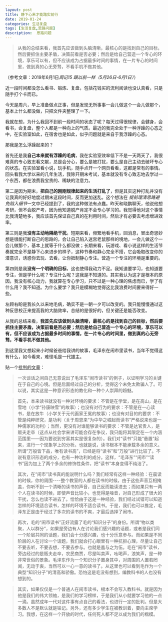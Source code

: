 ```yaml
---
layout: post
title: 静下心来才能踏实前行
date: 2019-01-24
categories: 生活复盘
tags: [生活复盘,思路问题]
description:  思路问题
---
```


> 从我的总结来看，我首先应该做到头脑清晰，最核心的是找到自己的目标，然后要抓住主要矛盾，决策前看是否必要；然后是给自己营造一个专心的环境，享乐可以有，但不应该成为占据最多时间的事情，在一片专心的时间里，做到真的心无旁骛，不看手机不做其他。

（参考文章：2019年6月1日*周记15 跟以前一样（5月26日-6月1日）*）

近一段时间都没怎么看书、锻炼、复盘，包括花钱买的流利阅读也没认真看，只是随手打个卡而已。

今天是周六，早上准备做点正事，但是发现无所事事一会儿做这个一会儿做那个，基本上什么都没做，只把文件夹整理了一下。

我就在想，为什么我回不到前一段时间的状态了呢？每天过得很规律，会健身，会看书，会复盘，整个人都是一种向上的气质。最近的我完全处于一种浮躁的心态之中，在实验室如此，在宿舍也是如此，似乎问题就是来自于我浮躁的心态。

那我是怎么浮躁起来的？

首先还是我**自己本来就有浮躁的毛病**，我在实验室效率低下不是一天两天了，我很难真的专心致志看文献，总是会分心，要么是被打扰，要么是自己主动去破坏专心的状态。在实验室看小说，玩手机，随手点开一个网页看看，这都是常有的事情。回头看我大学以来的几年生活，我除开期末考试，基本就没有专心致志地去学过一个东西，都在浪费我宝贵的、稀缺的注意力。

第二是因为期末，**把自己的刚刚规律起来的生活打乱了**，但是其实这种打乱并没有让我真的好好地度过期末这段时间，反而更加迷乱。这个想法在
*提前理清思路避免陷入细节*一文中已经提到了，我的这种做法有点蠢。昨天和晓鹏聊天，他说他想考研，但不会脱产考，因为他知道脱产肯定不会专心学习的。我觉得他对这个事情比我清楚地多，我应该首先保证自己真的在利用时间，然后才有必要去考虑增进效率。

第三则是我**没有主动地隔绝干扰**。短期来看，频繁地看手机，回消息，冒出奇思妙想是很能打断自己的思路的，会让自己陷入迷宫老鼠那样的境地，一会儿做这个一会儿做那个，基本上就等于什么都没做；长期来看，玩游戏、看小说这样的生活节奏就完全不是静下心来进步的样子，这种节奏和静心完全不搭，它会吸取改变你的潜意识，诱惑你去玩、去看，让你抵制静心专注。营造一个专注的环境是重要的。

第四则是我**没有一个明确的目标**，这也使得我动力不足。我知道要学习，也知道要专注，但是学什么呢？专注什么呢？这我是不知道的。其实我认为这才是根本的原因，我没有核心动力，我就算在专心学习，只不过是一种心理的焦虑而已，学了有什么用？我不知道。为什么要学？我只是模糊地觉得这比我浪费时间要来得好一些。

左顾右盼是我长久以来地毛病，确实不是一朝一夕可以改变的。我只能慢慢通过这种反思校正来提高我的大脑效率，总结的是很好的，但关键还是能否改变。

从我的总结来看，**我首先应该做到头脑清晰，最核心的是找到自己的目标，然后要抓住主要矛盾，决策前看是否必要；然后是给自己营造一个专心的环境，享乐可以有，但不应该成为占据最多时间的事情，在一片专心的时间里，做到真的心无旁骛，不看手机不做其他。**

到这里我又想起来小时候爸爸给我讲的故事，毛泽东在闹市里读书，当年不觉得这有什么，如今看来，难怪毛是一代雄主。

贴一个[批判的文章](http://blog.sina.com.cn/s/blog_49c392770100089t.html)： 

> 一次谈话之间自己无意说出了毛泽东“闹市读书”的例子，以证明学习的关键在于自己的心境。但是后面经过自己的分析，觉得这个未免太欺骗人了。可以说，其实这是一种意识形态的教化和一种个人崇拜的趋魅。

> 首先，本来读书就没有一种对环境的要求：不管是在学堂，是在高山，是在雪地（小学“孙康映雪”的故事）；也没有对行为的要求：不管是在一心读书，是在放牛（小学关于元代画家王冕的故事）；也没有对目的的要求：不管是纯粹研究，是功利（关于周恩来“为中华之崛起而读书”严格说来也是一种儒家的功利）；当然，更没有对谁能够读书的要求：不管是达官贵人，是贩夫走卒（这点从社会学来讲可能会存在争议，我只能将其限定在一个内涵范围里——因为要说到穷富其实是很复杂的）。我们对“读书”只能“悬置”起来，进行一个现象学上的分析。也就是说，读书根本不能承载多余的意义。所谓“万般皆下品，唯有读书高”，已经是将“读书”和“万般”进行比较了。不说有意识形态的成分，也有一种功利的成分。这样，“毛泽东”“闹市”“读书”因为加上了两个多余的修饰性条件，把“读书”本身变得不纯洁了。

> 其次，在“闹市”读书真的能说明什么吗？我们经常有这样一种经验：在晨读的时候，你的周围----整个教室的人都在读书的时候，由于这些声音互相掩盖，你听不到一个清晰的读书的声音，自己反而能读进去；而如果只有一两个人在读书的时候，即使声音比较小，也觉得是噪音，对自己形成了很大的干扰，怎么也读不进去了。恰恰由于这是一种经验，我们经过试错可以知道怎样的环境适合读书，怎样的环境不适合读书。于是，我们也可以推定，毛泽东正是由于经过了多次的读书的不爽，才最后选择了闹市。

> 再次，毛的“闹市读书”正好流露了毛的“知识分子”的身份。所谓“物以类聚，人以群分”，如果是旁边有人在讨论我们感兴趣的话题，或者是我们同一个阶层共同的话题，我们会十分感兴趣，也十分乐意参与。而如果是不同阶层的人在讨论一个话题，我们就会打心眼里有一种抗拒心理，尽量让自己不要去听，不要去想，不要去参与。也就是羞与之为伍。毛在“闹市”读书，旁边经过的是贩夫走卒，农民商贾，尽是叫卖声，吆喝声，浪笑声，是一种非常世俗的景象。毛泽东作为一个知识分子置身其中，对周围的人置若罔闻，无动于衷，当然可以一心一意的读书了。从这里也可以看到毛作为一个典型“知识分子”的清高和骄傲。恐怕这是毛没有想到，编教科书的人也没有想到的。

> 其实，如果仅仅是一个普通人在闹市读书，根本不会写入教科书。就是因为他是我们的伟大领袖，是我们的学习榜样，于是我们从小就要学习他的一点一滴。虽然成年一代对这件事有点自己的看法，也进行一定的批判。但是大多数人不是默认就是铭记。另外，还有多少学生在被教训着，要向主席学习。我想，在这样一个开放的时代，任何死人都不足以成为我们的楷模。
